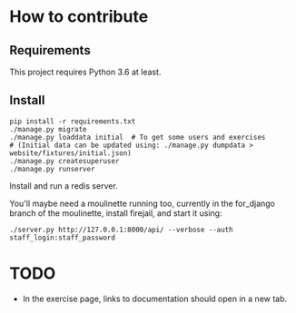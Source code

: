# How to contribute


## Requirements

This project requires Python 3.6 at least.


## Install

```
pip install -r requirements.txt
./manage.py migrate
./manage.py loaddata initial  # To get some users and exercises
# (Initial data can be updated using: ./manage.py dumpdata > website/fixtures/initial.json)
./manage.py createsuperuser
./manage.py runserver
```

Install and run a redis server.

You'll maybe need a moulinette running too, currently in the
for_django branch of the moulinette, install firejail, and start it using:

    ./server.py http://127.0.0.1:8000/api/ --verbose --auth staff_login:staff_password


# TODO

- In the exercise page, links to documentation should open in a new tab.
